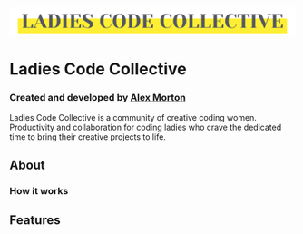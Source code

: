 ![Ladies Code Collective banner](resources/img/logo.png)

# Ladies Code Collective


### Created and developed by [Alex Morton](https://alexlsalt.github.io/)  

Ladies Code Collective is a community of creative coding women. 
Productivity and collaboration for coding ladies who crave the dedicated time to bring their creative projects to life.

## About

### How it works

## Features

